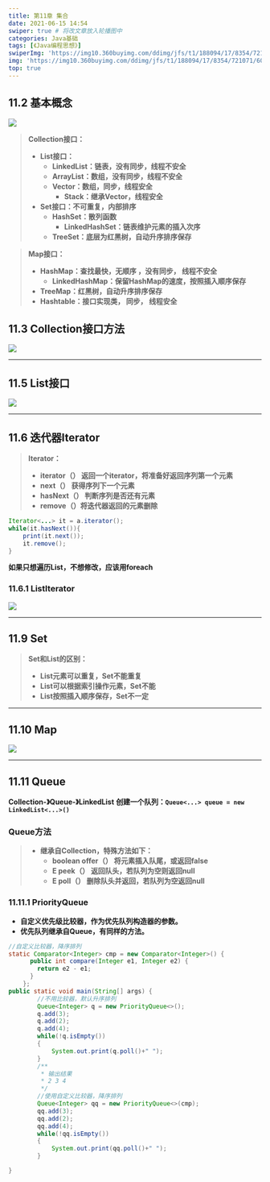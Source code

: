```yaml
---
title: 第11章 集合
date: 2021-06-15 14:54
swiper: true # 将改文章放入轮播图中
categories: Java基础
tags: [《Java编程思想》]
swiperImg: 'https://img10.360buyimg.com/ddimg/jfs/t1/188094/17/8354/721071/60c7fbfbE76330a2c/6f5f82c9ed377cc6.jpg' # 该文章在轮播图中的图片
img: 'https://img10.360buyimg.com/ddimg/jfs/t1/188094/17/8354/721071/60c7fbfbE76330a2c/6f5f82c9ed377cc6.jpg' # 该文章图片，可以是本地目录下图片也可以是http://xxx图片
top: true
---
```

## 11.2 基本概念


![](https://img14.360buyimg.com/ddimg/jfs/t1/194804/21/8107/119987/60c80d9eE646309f6/14b69fd5d3d42e6d.jpg)


> **Collection接口：**
> - **List接口：**
>    - **LinkedList：链表，没有同步，线程不安全**
>    - **ArrayList：数组，没有同步，线程不安全**
>    - **Vector：数组，同步，线程安全**
>       - **Stack：继承Vector，线程安全**
> - **Set接口：不可重复，内部排序**
>    - **HashSet：散列函数**
>       - **LinkedHashSet：链表维护元素的插入次序**
>    - **TreeSet：底层为红黑树，自动升序排序保存**


> **Map接口：**
> - **HashMap：查找最快，无顺序 ，没有同步， 线程不安全**
>    - **LinkedHashMap：保留HashMap的速度，按照插入顺序保存**
> - **TreeMap：红黑树，自动升序排序保存**
> - **Hashtable：接口实现类， 同步， 线程安全**



## 11.3 Collection接口方法
![](https://img12.360buyimg.com/ddimg/jfs/t1/179128/17/9179/165707/60c74ba0E32f5b85a/9a68e43c3f21496a.jpg)



---



## 11.5 List接口
![](https://img14.360buyimg.com/ddimg/jfs/t1/177265/15/8483/192890/60c80984Ec5274ff2/a5c5d7852650e1ad.jpg)



---



## 11.6 迭代器Iterator


> **Iterator：**
> - **iterator（） 返回一个iterator，将准备好返回序列第一个元素**
> - **next（） 获得序列下一个元素**
> - **hasNext（） 判断序列是否还有元素**
> - **remove（）将迭代器返回的元素删除**

```java
Iterator<...> it = a.iterator();
while(it.hasNext()){
	print(it.next());
    it.remove();
}
```
**如果只想遍历List，不想修改，应该用foreach**

### 11.6.1 ListIterator
![](https://img10.360buyimg.com/ddimg/jfs/t1/174547/24/14667/332001/60c81452E423a1227/7973fcdf1a3097f0.jpg)

---



## 11.9 Set


> **Set和List的区别：**
> - **List元素可以重复，Set不能重复**
> - **List可以根据索引操作元素，Set不能**
> - **List按照插入顺序保存，Set不一定**




---



## 11.10 Map
![](https://img14.360buyimg.com/ddimg/jfs/t1/195266/31/8254/290736/60c84667E2b4c4f75/101c49f5fe6ff436.jpg)

---



## 11.11 Queue




**Collection-》Queue-》LinkedList**
**创建一个队列：`Queue<...> queue = new LinkedList<...>()`**


### Queue方法
> - **继承自Collection，特殊方法如下：**
>    - **boolean offer（） 将元素插入队尾，或返回false**
>    - **E peek（） 返回队头，若队列为空则返回null**
>    - **E poll（） 删除队头并返回，若队列为空返回null**



### 11.11.1 PriorityQueue

- **自定义优先级比较器，作为优先队列构造器的参数。**
- **优先队列继承自Queue，有同样的方法。**
```java
//自定义比较器，降序排列
static Comparator<Integer> cmp = new Comparator<Integer>() {
      public int compare(Integer e1, Integer e2) {
        return e2 - e1;
      }
    };
public static void main(String[] args) {
        //不用比较器，默认升序排列
        Queue<Integer> q = new PriorityQueue<>();
        q.add(3);
        q.add(2);
        q.add(4);
        while(!q.isEmpty())
        {
            System.out.print(q.poll()+" ");
        }
        /**
         * 输出结果
         * 2 3 4
         */
        //使用自定义比较器，降序排列
        Queue<Integer> qq = new PriorityQueue<>(cmp);
        qq.add(3);
        qq.add(2);
        qq.add(4);
        while(!qq.isEmpty())
        {
            System.out.print(qq.poll()+" ");
        }

}
```
